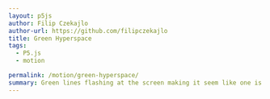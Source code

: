 ```yaml
---  
layout: p5js
author: Filip Czekajlo
author-url: https://github.com/filipczekajlo
title: Green Hyperspace
tags: 
  - P5.js
  - motion

permalink: /motion/green-hyperspace/
summary: Green lines flashing at the screen making it seem like one is travelling at high speed through space.
---
```

